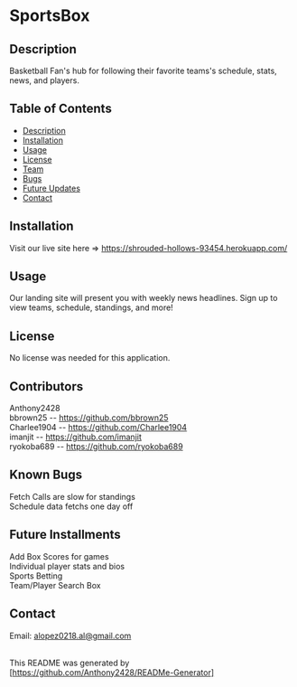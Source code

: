 # SportsBox

## Description
Basketball Fan's hub for following their favorite teams's schedule, stats, news, and players. <br />

## Table of Contents
- [Description](#description)
- [Installation](#installation)
- [Usage](#usage)
- [License](#license)
- [Team](#contributors)
- [Bugs](#known-bugs)
- [Future Updates](#future-installments)
- [Contact](#contact) <br />

## Installation
Visit our live site here => https://shrouded-hollows-93454.herokuapp.com/ <br />

## Usage
Our landing site will present you with weekly news headlines. Sign up to view teams, schedule, standings, and more! <br />

## License
No license was needed for this application. <br /> 

## Contributors
Anthony2428 <br /> 
bbrown25 -- https://github.com/bbrown25 <br />
Charlee1904 -- https://github.com/Charlee1904 <br />
imanjit -- https://github.com/imanjit <br />
ryokoba689 -- https://github.com/ryokoba689 <br />

## Known Bugs
Fetch Calls are slow for standings<br />
Schedule data fetchs one day off<br />

## Future Installments
Add Box Scores for games<br />
Individual player stats and bios<br />
Sports Betting<br />
Team/Player Search Box<br />

## Contact 
Email: alopez0218.al@gmail.com<br /><br />

This README was generated by [https://github.com/Anthony2428/READMe-Generator]
